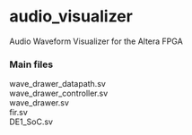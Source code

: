 # audio_visualizer
 Audio Waveform Visualizer for the Altera FPGA

 ### Main files
 
wave_drawer_datapath.sv <br /> 
wave_drawer_controller.sv <br /> 
wave_drawer.sv <br /> 
fir.sv <br /> 
DE1_SoC.sv <br /> 
